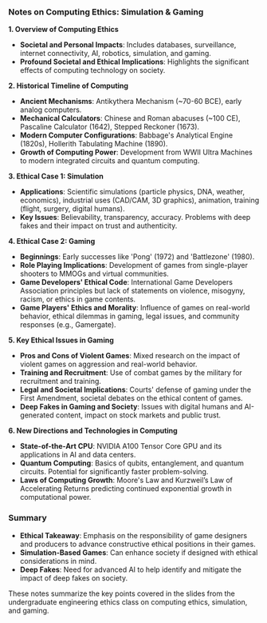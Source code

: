 ### Notes on Computing Ethics: Simulation & Gaming

**1. Overview of Computing Ethics**
- **Societal and Personal Impacts**: Includes databases, surveillance, internet connectivity, AI, robotics, simulation, and gaming.
- **Profound Societal and Ethical Implications**: Highlights the significant effects of computing technology on society.

**2. Historical Timeline of Computing**
- **Ancient Mechanisms**: Antikythera Mechanism (~70-60 BCE), early analog computers.
- **Mechanical Calculators**: Chinese and Roman abacuses (~100 CE), Pascaline Calculator (1642), Stepped Reckoner (1673).
- **Modern Computer Configurations**: Babbage's Analytical Engine (1820s), Hollerith Tabulating Machine (1890).
- **Growth of Computing Power**: Development from WWII Ultra Machines to modern integrated circuits and quantum computing.

**3. Ethical Case 1: Simulation**
- **Applications**: Scientific simulations (particle physics, DNA, weather, economics), industrial uses (CAD/CAM, 3D graphics), animation, training (flight, surgery, digital humans).
- **Key Issues**: Believability, transparency, accuracy. Problems with deep fakes and their impact on trust and authenticity.

**4. Ethical Case 2: Gaming**
- **Beginnings**: Early successes like 'Pong' (1972) and 'Battlezone' (1980).
- **Role Playing Implications**: Development of games from single-player shooters to MMOGs and virtual communities.
- **Game Developers' Ethical Code**: International Game Developers Association principles but lack of statements on violence, misogyny, racism, or ethics in game contents.
- **Game Players' Ethics and Morality**: Influence of games on real-world behavior, ethical dilemmas in gaming, legal issues, and community responses (e.g., Gamergate).

**5. Key Ethical Issues in Gaming**
- **Pros and Cons of Violent Games**: Mixed research on the impact of violent games on aggression and real-world behavior.
- **Training and Recruitment**: Use of combat games by the military for recruitment and training.
- **Legal and Societal Implications**: Courts' defense of gaming under the First Amendment, societal debates on the ethical content of games.
- **Deep Fakes in Gaming and Society**: Issues with digital humans and AI-generated content, impact on stock markets and public trust.

**6. New Directions and Technologies in Computing**
- **State-of-the-Art CPU**: NVIDIA A100 Tensor Core GPU and its applications in AI and data centers.
- **Quantum Computing**: Basics of qubits, entanglement, and quantum circuits. Potential for significantly faster problem-solving.
- **Laws of Computing Growth**: Moore's Law and Kurzweil’s Law of Accelerating Returns predicting continued exponential growth in computational power.

### Summary
- **Ethical Takeaway**: Emphasis on the responsibility of game designers and producers to advance constructive ethical positions in their games.
- **Simulation-Based Games**: Can enhance society if designed with ethical considerations in mind.
- **Deep Fakes**: Need for advanced AI to help identify and mitigate the impact of deep fakes on society.

These notes summarize the key points covered in the slides from the undergraduate engineering ethics class on computing ethics, simulation, and gaming.